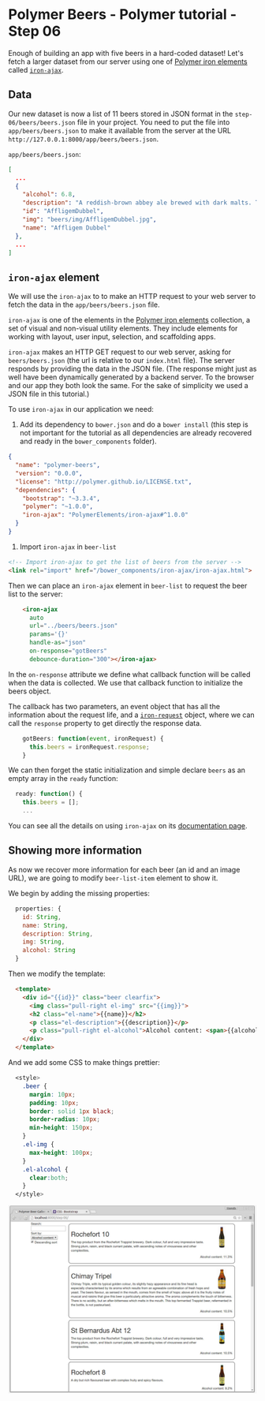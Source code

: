 # Polymer Beers - Polymer tutorial - Step 06

Enough of building an app with five beers in a hard-coded dataset! Let's fetch a larger dataset from our server using one of [Polymer iron elements](https://elements.polymer-project.org/browse?package=iron-elements) called [`iron-ajax`](https://elements.polymer-project.org/elements/iron-ajax).

## Data ##

Our new dataset is now a list of 11 beers stored in JSON format in the `step-06/beers/beers.json` file in your project. You need to put the file into `app/beers/beers.json` to make it available from the server at the URL `http://127.0.0.1:8000/app/beers/beers.json`.

`app/beers/beers.json`:

```json
[
  ...
  {
    "alcohol": 6.8,
    "description": "A reddish-brown abbey ale brewed with dark malts. The secondary fermentation gives a fruity aroma and a unique spicy character with a distinctive aftertaste. Secondary fermentation in the bottle.",
    "id": "AffligemDubbel",
    "img": "beers/img/AffligemDubbel.jpg",
    "name": "Affligem Dubbel"
  },
  ...
]
```

## `iron-ajax` element

We will use the `iron-ajax` to  to make an HTTP request to your web server to fetch the data in the `app/beers/beers.json` file. 

`iron-ajax` is one of the elements in the [Polymer iron elements](https://elements.polymer-project.org/browse?package=iron-elements) collection, a set of visual and non-visual utility elements. They include elements for working with layout, user input, selection, and scaffolding apps.

`iron-ajax` makes an HTTP GET request to our web server, asking for `beers/beers.json` (the url is relative to our `index.html` file). The server responds by providing the data in the JSON file. (The response might just as well have been dynamically generated by a backend server. To the browser and our app they both look the same. For the sake of simplicity we used a JSON file in this tutorial.)

To use `iron-ajax` in our application we need:

1. Add its dependency to `bower.json` and do a `bower install` (this step is not important for the tutorial as all dependencies are already recovered and ready in the `bower_components` folder).

  ```JSON
  {
    "name": "polymer-beers",
    "version": "0.0.0",
    "license": "http://polymer.github.io/LICENSE.txt",
    "dependencies": {    
      "bootstrap": "~3.3.4",
      "polymer": "~1.0.0",
      "iron-ajax": "PolymerElements/iron-ajax#^1.0.0"
    }
  }
  ``` 

1. Import `iron-ajax` in `beer-list`

```html
<!-- Import iron-ajax to get the list of beers from the server -->
<link rel="import" href="/bower_components/iron-ajax/iron-ajax.html">
```

Then we can place an `iron-ajax` element in `beer-list` to request the beer list to the server:

```html
    <iron-ajax
      auto
      url="../beers/beers.json"
      params='{}'
      handle-as="json"
      on-response="gotBeers"
      debounce-duration="300"></iron-ajax>
```

In the `on-response` attribute we define what callback function will be called when the data is collected.
We use that callback function to initialize the beers object.

The callback has two parameters, an event object that has all the information about the request life, and a [`iron-request`](https://elements.polymer-project.org/elements/iron-ajax?active=iron-request) object, where we can call the `response` property to get directly the response data.

```javascript
    gotBeers: function(event, ironRequest) {
      this.beers = ironRequest.response;
    }
```

We can then forget the static initialization and simple declare `beers` as an empty array in the `ready` function:

```javascript
  ready: function() {
    this.beers = [];
    ...
```      


You can see all the details on using `iron-ajax` on its [documentation page](https://elements.polymer-project.org/elements/iron-ajax).

## Showing more information

As now we recover more information for each beer (an id and an image URL), we are going to modify `beer-list-item` element to show it.

We begin by adding the missing properties:

```javascript
  properties: {
    id: String,
    name: String,
    description: String,
    img: String,
    alcohol: String
  }
```

Then we modify the template:

```html
  <template>
    <div id="{{id}}" class="beer clearfix">
      <img class="pull-right el-img" src="{{img}}">
      <h2 class="el-name">{{name}}</h2>
      <p class="el-description">{{description}}</p>
      <p class="pull-right el-alcohol">Alcohol content: <span>{{alcohol}}</span>%</p>
    </div>
  </template>
```

And we add some CSS to make things prettier:

```css
  <style>
    .beer {
      margin: 10px;
      padding: 10px;
      border: solid 1px black;
      border-radius: 10px;
      min-height: 150px;
    }
    .el-img {
      max-height: 100px;
    }
    .el-alcohol {
      clear:both;
    }
  </style>
```


![Screenshot](/img/step-06_01.jpg)  
